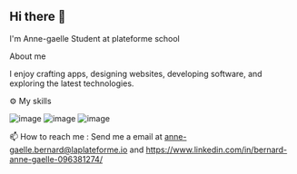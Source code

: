## Hi there 👋

I'm Anne-gaelle
Student at plateforme school

 About me 

I enjoy crafting apps, designing websites, developing software, and exploring the latest technologies.

⚙️ My skills

![image](https://github.com/user-attachments/assets/123c1e1c-21b4-43c9-8d00-8516bc345051)
![image](https://github.com/user-attachments/assets/3500f7bd-3a1d-4309-b1aa-a6f866c7cba2)
![image](https://github.com/user-attachments/assets/f76632e9-df7b-4816-83bf-094db839bc83)



 
📫 How to reach me : Send me a email at anne-gaelle.bernard@laplateforme.io and https://www.linkedin.com/in/bernard-anne-gaelle-096381274/

